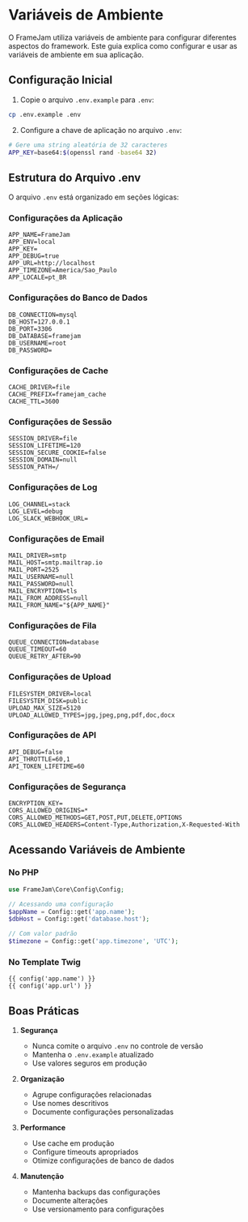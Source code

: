 # Variáveis de Ambiente

O FrameJam utiliza variáveis de ambiente para configurar diferentes aspectos do framework. Este guia explica como configurar e usar as variáveis de ambiente em sua aplicação.

## Configuração Inicial

1. Copie o arquivo `.env.example` para `.env`:
```bash
cp .env.example .env
```

2. Configure a chave de aplicação no arquivo `.env`:
```bash
# Gere uma string aleatória de 32 caracteres
APP_KEY=base64:$(openssl rand -base64 32)
```

## Estrutura do Arquivo .env

O arquivo `.env` está organizado em seções lógicas:

### Configurações da Aplicação
```env
APP_NAME=FrameJam
APP_ENV=local
APP_KEY=
APP_DEBUG=true
APP_URL=http://localhost
APP_TIMEZONE=America/Sao_Paulo
APP_LOCALE=pt_BR
```

### Configurações do Banco de Dados
```env
DB_CONNECTION=mysql
DB_HOST=127.0.0.1
DB_PORT=3306
DB_DATABASE=framejam
DB_USERNAME=root
DB_PASSWORD=
```

### Configurações de Cache
```env
CACHE_DRIVER=file
CACHE_PREFIX=framejam_cache
CACHE_TTL=3600
```

### Configurações de Sessão
```env
SESSION_DRIVER=file
SESSION_LIFETIME=120
SESSION_SECURE_COOKIE=false
SESSION_DOMAIN=null
SESSION_PATH=/
```

### Configurações de Log
```env
LOG_CHANNEL=stack
LOG_LEVEL=debug
LOG_SLACK_WEBHOOK_URL=
```

### Configurações de Email
```env
MAIL_DRIVER=smtp
MAIL_HOST=smtp.mailtrap.io
MAIL_PORT=2525
MAIL_USERNAME=null
MAIL_PASSWORD=null
MAIL_ENCRYPTION=tls
MAIL_FROM_ADDRESS=null
MAIL_FROM_NAME="${APP_NAME}"
```

### Configurações de Fila
```env
QUEUE_CONNECTION=database
QUEUE_TIMEOUT=60
QUEUE_RETRY_AFTER=90
```

### Configurações de Upload
```env
FILESYSTEM_DRIVER=local
FILESYSTEM_DISK=public
UPLOAD_MAX_SIZE=5120
UPLOAD_ALLOWED_TYPES=jpg,jpeg,png,pdf,doc,docx
```

### Configurações de API
```env
API_DEBUG=false
API_THROTTLE=60,1
API_TOKEN_LIFETIME=60
```

### Configurações de Segurança
```env
ENCRYPTION_KEY=
CORS_ALLOWED_ORIGINS=*
CORS_ALLOWED_METHODS=GET,POST,PUT,DELETE,OPTIONS
CORS_ALLOWED_HEADERS=Content-Type,Authorization,X-Requested-With
```

## Acessando Variáveis de Ambiente

### No PHP
```php
use FrameJam\Core\Config\Config;

// Acessando uma configuração
$appName = Config::get('app.name');
$dbHost = Config::get('database.host');

// Com valor padrão
$timezone = Config::get('app.timezone', 'UTC');
```

### No Template Twig
```twig
{{ config('app.name') }}
{{ config('app.url') }}
```

## Boas Práticas

1. **Segurança**
   - Nunca comite o arquivo `.env` no controle de versão
   - Mantenha o `.env.example` atualizado
   - Use valores seguros em produção

2. **Organização**
   - Agrupe configurações relacionadas
   - Use nomes descritivos
   - Documente configurações personalizadas

3. **Performance**
   - Use cache em produção
   - Configure timeouts apropriados
   - Otimize configurações de banco de dados

4. **Manutenção**
   - Mantenha backups das configurações
   - Documente alterações
   - Use versionamento para configurações 